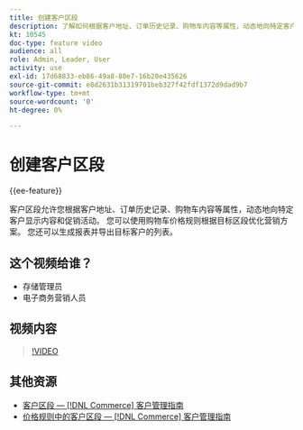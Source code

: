 ```yaml
---
title: 创建客户区段
description: 了解如何根据客户地址、订单历史记录、购物车内容等属性，动态地向特定客户显示内容和促销活动。
kt: 10545
doc-type: feature video
audience: all
role: Admin, Leader, User
activity: use
exl-id: 17d68833-eb86-49a8-80e7-16b20e435626
source-git-commit: e8d2631b31319701beb327f42fdf1372d9dad9b7
workflow-type: tm+mt
source-wordcount: '0'
ht-degree: 0%

---
```


# 创建客户区段

{{ee-feature}}

客户区段允许您根据客户地址、订单历史记录、购物车内容等属性，动态地向特定客户显示内容和促销活动。 您可以使用购物车价格规则根据目标区段优化营销方案。 您还可以生成报表并导出目标客户的列表。

## 这个视频给谁？

- 存储管理员
- 电子商务营销人员

## 视频内容

>[!VIDEO](https://video.tv.adobe.com/v/343659?quality=12&learn=on)

## 其他资源

- [客户区段 —  [!DNL Commerce] 客户管理指南](https://experienceleague.adobe.com/docs/commerce-admin/customers/customers-menu/customer-segments.html)
- [价格规则中的客户区段 —  [!DNL Commerce] 客户管理指南](https://experienceleague.adobe.com/docs/commerce-admin/customers/segments/customer-segment-price-rule.html)
